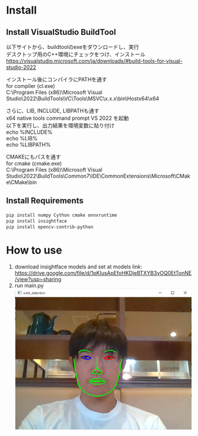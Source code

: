 # Install 
## Install VisualStudio BuildTool
以下サイトから、buildtoolのexeをダウンロードし、実行  
デスクトップ用のC++環境にチェックをつけ、インストール
https://visualstudio.microsoft.com/ja/downloads/#build-tools-for-visual-studio-2022

インストール後にコンパイラにPATHを通す  
for compiler (cl.exe)  
C:\Program Files (x86)\Microsoft Visual Studio\2022\BuildTools\VC\Tools\MSVC\x.x.x\bin\Hostx64\x64

さらに、LIB, INCLUDE, LIBPATHも通す  
x64 native tools command prompt VS 2022 を起動  
以下を実行し、出力結果を環境変数に貼り付け  
echo %INCLUDE%  
echo %LIB%  
echo %LIBPATH%  

CMAKEにもパスを通す  
for cmake (cmake.exe)  
C:\Program Files (x86)\Microsoft Visual Studio\2022\BuildTools\Common7\IDE\CommonExtensions\Microsoft\CMake\CMake\bin

## Install Requirements
```commandline
pip install numpy Cython cmake onnxruntime
pip install insightface
pip install opencv-contrib-python
```

# How to use
1. download insightface models and set at models
    link: https://drive.google.com/file/d/1pKIusApEfoHKDjeBTXYB3yOQ0EtTonNE/view?usp=sharing
2. run main.py
![img.png](readme/img.png)